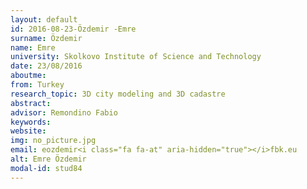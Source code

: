 ```yaml
---
layout: default 
id: 2016-08-23-Özdemir -Emre
surname: Özdemir 
name: Emre
university: Skolkovo Institute of Science and Technology
date: 23/08/2016
aboutme: 
from: Turkey
research_topic: 3D city modeling and 3D cadastre
abstract: 
advisor: Remondino Fabio
keywords: 
website: 
img: no_picture.jpg
email: eozdemir<i class="fa fa-at" aria-hidden="true"></i>fbk.eu
alt: Emre Özdemir 
modal-id: stud84
---
```

